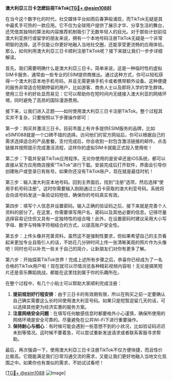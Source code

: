 **澳大利亞三日卡怎麽註冊TikTok[[TG💪+ @esim1088](https://t.me/s/esim1088)]**

在当今这个数字化的时代，社交媒体平台如雨后春笋般涌现，而TikTok无疑是其中最炙手可热的一款应用。它不仅为全球用户提供了展示才华、分享生活的舞台，还凭借其独特的算法和内容推荐机制吸引了无数年轻人的目光。对于那些计划前往澳大利亚旅行或留学的朋友来说，拥有一个本地号码注册TikTok无疑是一个非常明智的选择。这不仅能让你更好地融入当地社交圈，还能享受更流畅的应用体验。那么，如何利用澳大利亞三日卡顺利注册TikTok呢？接下来就让我们一步步详细解读。

首先，我们需要明确什么是澳大利亞三日卡。简单来说，这是一种临时性的虚拟SIM卡服务，通常由一些专业的ESIM提供商推出。通过这种方式，你可以轻松获得一个澳大利亚本地手机号码，并且无需更换手机卡或者携带额外设备。这种便捷的服务非常适合短期停留的用户，比如游客、商务人士以及即将入学的学生群体。使用三日卡的好处显而易见：它可以帮助你在短时间内无缝接入澳大利亚的网络环境，同时避免了高昂的国际漫游费用。

接下来，让我们进入正题——如何使用澳大利亞三日卡注册TikTok。整个过程其实并不复杂，只要按照以下步骤操作即可：

第一步：购买并激活三日卡。目前市面上有许多提供ESIM服务的品牌，比如eSIM1088就是一个口碑不错的选择。访问他们的官方网站后，你可以根据自己的需求选择适合的产品套餐。支付完成后，你会收到一封包含激活链接的邮件。点击链接并按照提示完成激活流程，这样你的虚拟SIM卡就能正式投入使用啦！

第二步：下载并安装TikTok应用程序。无论你使用的是安卓还是iOS系统，都可以直接从官方应用商店搜索“TikTok”进行下载。安装完成后打开软件，界面会引导你创建账户或登录已有账号。如果你还没有TikTok账户，现在就是最佳时机！

第三步：输入澳大利亚本地号码。回到主界面后，找到“注册”选项，然后选择“使用手机号码注册”。这时你需要输入刚刚通过三日卡获取的澳大利亚号码。系统将会向该号码发送一条验证码短信，确保你的号码真实有效。

第四步：填写个人信息并设置密码。输入正确的验证码之后，接下来就是完善个人资料的部分了。在这里，你需要填写用户名、密码以及其他必要的信息。记得尽量选择容易记住但又具有一定独特性的组合哦！此外，在设置密码时建议采用大小写字母、数字与特殊字符相结合的方式，以提高账户安全性。

第五步：上传头像并完善资料。虽然这不是强制性要求，但如果希望自己的主页看起来更加专业且吸引人的话，不妨花几分钟时间上传一张清晰美观的照片作为头像吧！同时也可以补充一些关于自己的简介，让新朋友们对你有更多了解。

第六步：开始探索TikTok世界！完成上述所有步骤之后，恭喜你已经成为了一名合格的TikTok用户啦！现在就可以尽情浏览各种精彩视频内容啦！无论是搞笑短片还是音乐舞蹈挑战，都能在这里找到属于你的乐趣所在。

在整个过程中，有几个小贴士可以帮助大家顺利完成注册：

1. **提前规划好行程安排**：由于三日卡的有效期有限，所以在购买之前一定要确认自己确实需要这么长时间使用澳大利亚号码。如果只是短暂逗留几天的话，可以选择其他更为经济实惠的服务方案。
2. **注意网络安全问题**：在填写任何敏感信息时都要格外小心谨慎，确保所使用的网络环境是安全可靠的。尽量避免在公共Wi-Fi下进行重要操作。
3. **保持耐心与细心**：有时候可能会遇到一些意想不到的小状况，比如验证码迟迟未到等情况。这时候不要着急，可以尝试重新发送请求或者联系客服寻求帮助。

最后，再次强调一下，使用澳大利亞三日卡注册TikTok不仅方便快捷，而且性价比极高。它既能满足我们日常沟通交流的需求，又能让我们更好地融入当地文化氛围之中。如果你也有类似的需求，不妨试试看吧！

[[TG💪+ @esim1088](https://t.me/s/esim1088) ![Image](https://i.postimg.cc/4NQfJmqS/Snipaste-2025-05-13-00-14-12.png)]